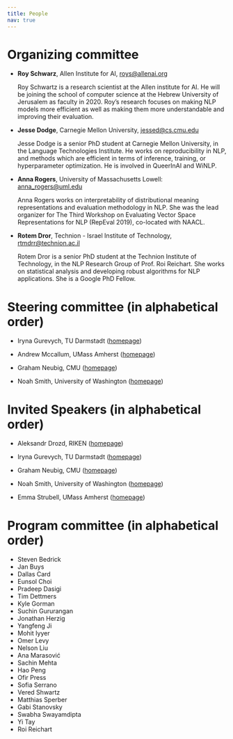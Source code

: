 ```yaml
---
title: People
nav: true
---
```


# Organizing committee

* **Roy Schwarz**, Allen Institute for AI, [roys@allenai.org](mailto:roys@allenai.org)

  Roy Schwartz is a research scientist at the Allen institute for AI. He will be joining the school of computer science at the Hebrew University of Jerusalem as faculty in 2020. Roy’s research focuses on making NLP models more efficient as well as making them more understandable and improving their evaluation. 

* **Jesse Dodge**, Carnegie Mellon University, [jessed@cs.cmu.edu](mailto:jessed@cs.cmu.edu)

  Jesse Dodge is a senior PhD student at Carnegie Mellon University, in the Language Technologies Institute. He works on reproducibility in NLP, and methods which are efficient in terms of inference, training, or hyperparameter optimization. He is involved in QueerInAI and WiNLP. 

* **Anna Rogers**, University of Massachusetts Lowell: [anna_rogers@uml.edu](mailto:anna_rogers@uml.edu)

  Anna Rogers works on interpretability of distributional meaning representations and evaluation methodology in NLP. She was the lead organizer for The Third Workshop on Evaluating Vector Space Representations for NLP (RepEval 2019), co-located with NAACL.

* **Rotem Dror**, Technion - Israel Institute of Technology, [rtmdrr@technion.ac.il](mailto:rtmdrr@technion.ac.il)

  Rotem Dror is a senior PhD student at the Technion Institute of Technology, in the NLP Research Group of Prof. Roi Reichart. She works on statistical analysis and developing robust algorithms for NLP applications. She is a Google PhD Fellow.

# Steering committee (in alphabetical order)

* Iryna Gurevych, TU Darmstadt ([homepage](https://www.informatik.tu-darmstadt.de/ukp/ukp_home/staff_ukp/prof_dr_iryna_gurevych/index.en.jsp))

* Andrew Mccallum, UMass Amherst ([homepage](https://people.cs.umass.edu/~mccallum/))
 
* Graham Neubig, CMU ([homepage](http://www.phontron.com/))

* Noah Smith, University of Washington ([homepage](https://homes.cs.washington.edu/~nasmith/))

# Invited Speakers (in alphabetical order)

* Aleksandr Drozd, RIKEN ([homepage](http://blackbird.pw/)) 

* Iryna Gurevych, TU Darmstadt ([homepage](https://www.informatik.tu-darmstadt.de/ukp/ukp_home/staff_ukp/prof_dr_iryna_gurevych/index.en.jsp))

* Graham Neubig, CMU ([homepage](http://www.phontron.com/))

* Noah Smith, University of Washington ([homepage](https://homes.cs.washington.edu/~nasmith/))

* Emma Strubell, UMass Amherst ([homepage](https://people.cs.umass.edu/~strubell/))

# Program committee (in alphabetical order)

* Steven Bedrick
* Jan Buys
* Dallas Card
* Eunsol Choi
* Pradeep Dasigi
* Tim Dettmers
* Kyle Gorman
* Suchin Gururangan
* Jonathan Herzig
* Yangfeng Ji
* Mohit Iyyer
* Omer Levy
* Nelson Liu
* Ana Marasović
* Sachin Mehta
* Hao Peng
* Ofir Press
* Sofia Serrano
* Vered Shwartz
* Matthias Sperber
* Gabi Stanovsky
* Swabha Swayamdipta
* Yi Tay
* Roi Reichart
